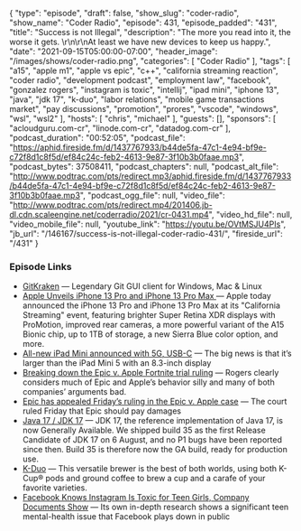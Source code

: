 {
  "type": "episode",
  "draft": false,
  "show_slug": "coder-radio",
  "show_name": "Coder Radio",
  "episode": 431,
  "episode_padded": "431",
  "title": "Success is not Illegal",
  "description": "The more you read into it, the worse it gets. \r\n\r\nAt least we have new devices to keep us happy.",
  "date": "2021-09-15T05:00:00-07:00",
  "header_image": "/images/shows/coder-radio.png",
  "categories": [
    "Coder Radio"
  ],
  "tags": [
    "a15",
    "apple m1",
    "apple vs epic",
    "c++",
    "california streaming reaction",
    "coder radio",
    "development podcast",
    "employment law",
    "facebook",
    "gonzalez rogers",
    "instagram is toxic",
    "intellij",
    "ipad mini",
    "iphone 13",
    "java",
    "jdk 17",
    "k-duo",
    "labor relations",
    "mobile game transactions market",
    "pay discussions",
    "promotion",
    "prores",
    "vscode",
    "windows",
    "wsl",
    "wsl2"
  ],
  "hosts": [
    "chris",
    "michael"
  ],
  "guests": [],
  "sponsors": [
    "acloudguru.com-cr",
    "linode.com-cr",
    "datadog.com-cr"
  ],
  "podcast_duration": "00:52:05",
  "podcast_file": "https://aphid.fireside.fm/d/1437767933/b44de5fa-47c1-4e94-bf9e-c72f8d1c8f5d/ef84c24c-feb2-4613-9e87-3f10b3b0faae.mp3",
  "podcast_bytes": 37508411,
  "podcast_chapters": null,
  "podcast_alt_file": "http://www.podtrac.com/pts/redirect.mp3/aphid.fireside.fm/d/1437767933/b44de5fa-47c1-4e94-bf9e-c72f8d1c8f5d/ef84c24c-feb2-4613-9e87-3f10b3b0faae.mp3",
  "podcast_ogg_file": null,
  "video_file": "http://www.podtrac.com/pts/redirect.mp4/201406.jb-dl.cdn.scaleengine.net/coderradio/2021/cr-0431.mp4",
  "video_hd_file": null,
  "video_mobile_file": null,
  "youtube_link": "https://youtu.be/OVtMSJU4PIs",
  "jb_url": "/146167/success-is-not-illegal-coder-radio-431/",
  "fireside_url": "/431"
}


### Episode Links

  * [GitKraken](https://www.gitkraken.com/ "GitKraken") — Legendary Git GUI client for Windows, Mac & Linux
  * [Apple Unveils iPhone 13 Pro and iPhone 13 Pro Max ](https://www.macrumors.com/2021/09/14/apple-unveils-iphone-13-pro-and-iphone-13-pro-max/ "Apple Unveils iPhone 13 Pro and iPhone 13 Pro Max ") — Apple today announced the iPhone 13 Pro and ‌iPhone 13‌ Pro Max at its "California Streaming" event, featuring brighter Super Retina XDR displays with ProMotion, improved rear cameras, a more powerful variant of the A15 Bionic chip, up to 1TB of storage, a new Sierra Blue color option, and more.
  * [All-new iPad Mini announced with 5G, USB-C](https://www.theverge.com/2021/9/14/22667216/ipad-mini-6-price-specs-release-date-features-apple "All-new iPad Mini announced with 5G, USB-C") — The big news is that it’s larger than the iPad Mini 5 with an 8.3-inch display
  * [Breaking down the Epic v. Apple Fortnite trial ruling](https://www.theverge.com/2021/9/12/22667694/epic-v-apple-trial-fortnite-judge-yvonne-gonzalez-rogers-final-ruling-injunction-breakdown "Breaking down the Epic v. Apple Fortnite trial ruling") — Rogers clearly considers much of Epic and Apple’s behavior silly and many of both companies’ arguments bad. 
  * [Epic has appealed Friday’s ruling in the Epic v. Apple case](https://www.theverge.com/2021/9/12/22670269/epic-files-appeal-fortnite-legal-battle "Epic has appealed Friday’s ruling in the Epic v. Apple case") — The court ruled Friday that Epic should pay damages
  * [Java 17 / JDK 17](https://mail.openjdk.java.net/pipermail/jdk-dev/2021-September/006037.html "Java 17 / JDK 17") — JDK 17, the reference implementation of Java 17, is now Generally Available. We shipped build 35 as the first Release Candidate of JDK 17 on 6 August, and no P1 bugs have been reported since then. Build 35 is therefore now the GA build, ready for production use.
  * [K-Duo](https://www.keurig.com/K-Duo%E2%84%A2-Single-Serve-%26-Carafe-Coffee-Maker/p/K-Duo-Single-Serve-Carafe-Coffee-Maker:Black_color "K-Duo") — This versatile brewer is the best of both worlds, using both K-Cup® pods and ground coffee to brew a cup and a carafe of your favorite varieties.
  * [Facebook Knows Instagram Is Toxic for Teen Girls, Company Documents Show](https://www.wsj.com/articles/facebook-knows-instagram-is-toxic-for-teen-girls-company-documents-show-11631620739?mod=djemalertNEWS "Facebook Knows Instagram Is Toxic for Teen Girls, Company Documents Show") — Its own in-depth research shows a significant teen mental-health issue that Facebook plays down in public


